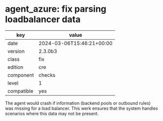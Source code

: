 [//]: # (werk v2)
# agent_azure: fix parsing loadbalancer data

key        | value
---------- | ---
date       | 2024-03-06T15:46:21+00:00
version    | 2.3.0b3
class      | fix
edition    | cre
component  | checks
level      | 1
compatible | yes

The agent would crash if information (backend pools or outbound rules) was missing for a load balancer.
This werk ensures that the system handles scenarios where this data may not be present.
